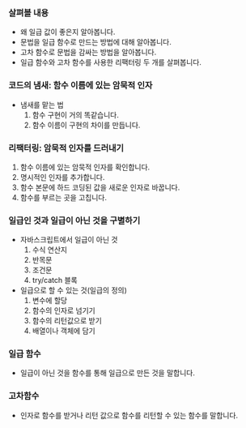 ### 살펴볼 내용
- 왜 일급 값이 좋은지 알아봅니다.
- 문법을 일급 함수로 만드는 방법에 대해 알아봅니다.
- 고차 함수로 문법을 감싸는 방법을 알아봅니다.
- 일급 함수와 고차 함수를 사용한 리팩터링 두 개를 살펴봅니다.

### 코드의 냄새: 함수 이름에 있는 암묵적 인자
- 냄새를 맡는 법
  1. 함수 구현이 거의 똑같습니다.
  2. 함수 이름이 구현의 차이를 만듭니다.

### 리팩터링: 암묵적 인자를 드러내기
1. 함수 이름에 있는 암묵적 인자를 확인합니다.
2. 명시적인 인자를 추가합니다.
3. 함수 본문에 하드 코딩된 값을 새로운 인자로 바꿉니다.
4. 함수를 부르는 곳을 고칩니다.

### 일급인 것과 일급이 아닌 것을 구별하기
- 자바스크립트에서 일급이 아닌 것
  1. 수식 연산지
  2. 반목문
  3. 조건문
  4. try/catch 블록
- 일급으로 할 수 있는 것(일급의 정의)
  1. 변수에 할당
  2. 함수의 인자로 넘기기
  3. 함수의 리턴값으로 받기
  4. 배열이나 객체에 담기

### 일급 함수
- 일급이 아닌 것을 함수를 통해 일급으로 만든 것을 말합니다.

### 고차함수
- 인자로 함수를 받거나 리턴 값으로 함수를 리턴할 수 있는 함수를 말합니다.
  
